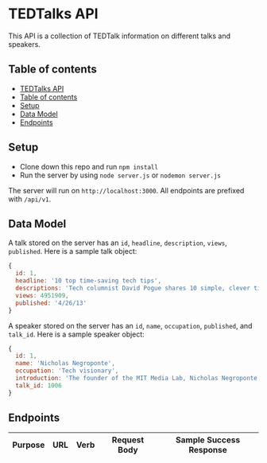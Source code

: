 # TEDTalks API

This API is a collection of TEDTalk information on different talks and speakers.

## Table of contents


<!--ts-->
   * [TEDTalks API](#tedtalks-api)
   * [Table of contents](#table-of-contents)
   * [Setup](#setup)
   * [Data Model](#data-model)
   * [Endpoints](#endpoints)
<!--te-->

## Setup

* Clone down this repo and run `npm install`
* Run the server by using `node server.js` or `nodemon server.js`

The server will run on `http://localhost:3000`. All endpoints are prefixed with `/api/v1`.

## Data Model

A talk stored on the server has an `id`, `headline`, `description`, `views`, `published`. Here is a sample talk object:

```js
{
  id: 1,
  headline: '10 top time-saving tech tips',
  descriptions: 'Tech columnist David Pogue shares 10 simple, clever tips for computer, web, smartphone and camera users. And yes, you may know a few of these already -- but there's probably at least one you don't.',
  views: 4951909,
  published: '4/26/13'
}
```

A speaker stored on the server has an `id`, `name`, `occupation`, `published`, and `talk_id`. Here is a sample speaker object:

```js
{
  id: 1,
  name: 'Nicholas Negroponte',
  occupation: 'Tech visionary',
  introduction: 'The founder of the MIT Media Lab, Nicholas Negroponte pushed the edge of the information revolution as an inventor, thinker and angel investor. He's the driving force behind One Laptop per Child, building computers for children in the developing world.',
  talk_id: 1006
}
```

## Endpoints

| Purpose | URL | Verb | Request Body | Sample Success Response |
|----|----|----|----|----|

